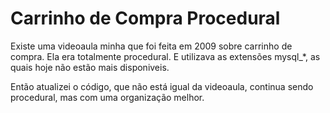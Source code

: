 # Carrinho de Compra Procedural

Existe uma videoaula minha que foi feita em 2009 sobre carrinho de compra. Ela era totalmente procedural. E utilizava as extensões mysql_*, as quais
hoje não estão mais disponiveis.

Então atualizei o código, que não está igual da videoaula, continua sendo procedural, mas com uma organização melhor.



